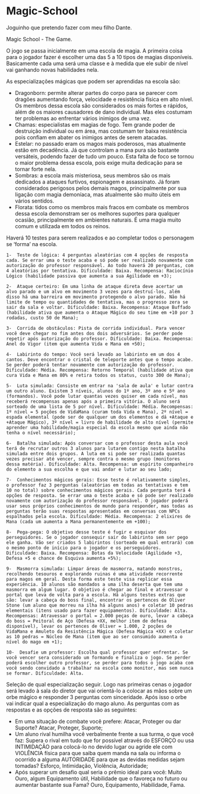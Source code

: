# Magic-School
Joguinho que pretendo fazer com meu filho Dante.


Magic School - The Game.

O jogo se passa inicialmente em uma escola de magia.
A primeira coisa para o jogador fazer é escolher uma das 5 a 10 tipos de magias disponíveis. Basicamente cada uma será uma classe e à medida que ele subir de nível vai ganhando novas habilidades nela.

As especializações mágicas que podem ser aprendidas na escola são:
- Dragonborn: permite alterar partes do corpo para se parecer com dragões aumentando força, velocidade e resistência física em alto nível. Os membros dessa escola são considerados os mais fortes e rápidos, além de os maiores causadores de dano individual. Mas eles costumam ter problemas ao enfrentar vários inimigos de uma vez.
- Chamas: especialistas em magias de fogo. Tem grande poder de destruição individual ou em área, mas costumam ter baixa resistência pois confiam em abater os inimigos antes de serem atacadas.
- Estelar: no passado eram os magos mais poderosos, mas atualmente estão em decadência. Já que controlam a mana pura são bastante versáteis, podendo fazer de tudo um pouco. Esta falta de foco se tornou o maior problema dessa escola, pois exige muita dedicação para se tornar forte nela.
- Sombras: a escola mais misteriosa, seus membros são os mais dedicados a ataques furtivos, espionagem e assassinato. Já foram considerados perigosos pelos demais magos, principalmente por sua ligação com magia demoníaca, mas atualmente são muito úteis em vários sentidos.
- Florata: tidos como os membros mais fracos em combate os membros dessa escola demonstram ser os melhores suportes para qualquer ocasião, principalmente em ambientes naturais. É uma magia muito comum e utilizada em todos os reinos.

Haverá 10 testes para serem realizados e ao completar todos o personagem se ‘forma’ na escola.

    1-  Teste de lógica: 4 perguntas aleatórias com 4 opções de resposta cada. Se errar uma o teste acaba e só pode ser realizado novamente com autorização do professor responsável. Ao todo haverá 20 perguntas, com 4 aleatórias por tentativa. Dificuldade: Baixa. Recompensa: Raciocínio Lógico (habilidade passiva que aumenta a sua Agilidade em +3);
    
    2-  Ataque certeiro: Em uma linha de ataque direta deve acertar um alvo parado e um alvo em movimento 3 vezes para destruí-los, além disso há uma barreira em movimento protegendo o alvo parado. Não há limite de tempo ou quantidades de tentativa, mas o progresso zera se sair da sala e voltar. Dificuldade: Baixa. Recompensa: Ataque Buffado (habilidade ativa que aumenta o Ataque Mágico do seu time em +10 por 3 rodadas, custo 50 de Mana);
    
    3-  Corrida de obstáculos: Pista de corrida individual. Para vencer você deve chegar no fim antes dos dois adversários. Se perder pode repetir após autorização do professor. Dificuldade: Baixa. Recompensa: Anel do Vigor (item que aumenta Vida e Mana em +50);
    
    4-  Labirinto do tempo: Você será levado ao labirinto em um dos 4 cantos. Deve encontrar o cristal de teleporte antes que o tempo acabe. Se perder poderá tentar novamente com autorização do professor. Dificuldade: Média. Recompensa: Retorno Temporal (habilidade ativa que cura Vida e Mana em 80% e retira todos os status, custo 300 de Mana);

    5-  Luta simulada: Consiste em entrar na 'sala de aula' e lutar contra um outro aluno. Existem 3 níveis, alunos do 1º ano, 3º ano e 5º ano (formandos). Você pode lutar quantas vezes quiser em cada nível, mas receberá recompensas apenas após a primeira vitória. O aluno será sorteado de uma lista de 5 por nível. Dificuldade: Média. Recompensas: 1º nível = 5 poções de VidaMana (curam toda Vida e Mana), 2º nível = espada elemental (pode ser de qualquer um dos elementos e dá +Ataque e +Ataque Mágico), 3º nível = livro de habilidade de alto nível (permite aprender uma habilidade/magia especial da escola mesmo que ainda não tenha o nível necessário);
    
    6-  Batalha simulada: Após conversar com o professor desta aula você terá de recrutar outros 3 alunos para lutarem contigo nesta batalha simulada entre dois grupos. A luta em si pode ser realizada quantas vezes precisar até vencer, sempre contra o mesmo grupo (monitores dessa matéria). Dificuldade: Alta. Recompensa: um espírito companheiro do elemento a sua escolha e que vai andar e lutar ao seu lado;

    7-  Conhecimentos mágicos gerais: Esse teste é relativamente simples, o professor faz 3 perguntas (aleatórias em todas as tentativas e tem 10 no total) sobre conhecimentos mágicos gerais. Cada pergunta terá 4 opções de resposta. Se errar uma o teste acaba e só pode ser realizado novamente com autorização do professor responsável. O jogador poderá usar seus próprios conhecimentos de mundo para responder, mas todas as perguntas terão suas respostas apresentadas em conversas com NPCs espalhados pela escola. Dificuldade: Média. Recompensa: 2 elixires de Mana (cada um aumenta a Mana permanentemente em +100);
    
    8-  Pega-pega: O objetivo desse teste é fugir e esquivar dos perseguidores. Se o jogador consequir sair do labirinto sem ser pego ele ganha. Vão ser criados 5 labirintos (sorteado em qual entrará) com o mesmo ponto de início para o jogador e os perseguidores. Dificuldade: Baixa. Recompensa: Botas da Velocidade (Agilidade +3, Defesa +5 e chance de Esquiva aumenta +5%);
    
    9-  Masmorra simulada: Limpar áreas de masmorra, matando monstros, recolhendo tesouros e explorando ruinas é uma atividade recorrente para magos em geral. Desta forma este teste visa replicar essa experiência. 10 alunos são mandados a uma ilha deserta que tem uma masmorra em algum lugar. O objetivo é chegar ao final e atravessar o portal que leva de volta para a escola. Há alguns testes extras que são: levar a cabeça do boss final, encontrar os pertences de Oliver Stone (um aluno que morreu na ilha há alguns anos) e coletar 10 pedras elementais (itens usado para fazer equipamentos). Dificuldade: Alta. Recompensas: Atravessar o portal = 2.000 peças de ouro, levar a cabeça do boss = Peitoral de Aço (Defesa +XX, melhor item de defesa disponível), levar os pertences de Oliver = 1.000, 2 poções de VidaMana e Amuleto da Resistência Mágica (Defesa Mágica +XX) e coletar as 10 pedras = Núcleo de Mana (item que ao ser consumido aumenta o nível do mago em +1);
    
    10-  Desafie um professor: Escolha qual professor quer enfrentar. Se você vencer sera considerado um formando e finaliza o jogo. Se perder poderá escolher outro professor, se perder para todos o jogo acaba com você sendo convidado a trabalhar na escola como monitor, mas sem nunca se formar. Dificuldade: Alta.
    

Seleção de qual especialização seguir.
Logo nas primeiras cenas o jogador será levado à sala do diretor que vai orientá-lo a colocar as mãos sobre um orbe mágico e responder 3 perguntas com sinceridade. Após isso o orbe vai indicar qual a especialização do mago aluno.
As perguntas com as respostas e as opções de resposta são as seguintes:
- Em uma situação de combate você prefere: Atacar, Proteger ou dar Suporte? Atacar, Proteger, Suporte;
- Um aluno rival humilha você verbalmente frente a sua turma, o que você faz: Supera o rival em tudo que for possível através do ESFORÇO ou usa INTIMIDAÇÃO para colocá-lo no devido lugar ou agride ele com VIOLÊNCIA física para que saiba quem manda na sala ou informa o ocorrido a alguma AUTORIDADE para que as devidas medidas sejam tomadas? Esforço, Intimidação, Violência, Autoridade;
- Após superar um desafio qual seria o prêmio ideal para você: Muito Ouro, algum Equipamento útil, Habilidade que o favoreça no futuro ou aumentar bastante sua Fama? Ouro, Equipamento, Habilidade, Fama.


